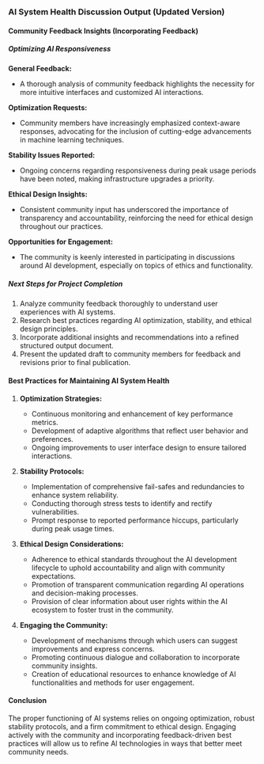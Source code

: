 

### AI System Health Discussion Output (Updated Version)

#### Community Feedback Insights (Incorporating Feedback)

##### Optimizing AI Responsiveness

**General Feedback:**
- A thorough analysis of community feedback highlights the necessity for more intuitive interfaces and customized AI interactions.

**Optimization Requests:**
- Community members have increasingly emphasized context-aware responses, advocating for the inclusion of cutting-edge advancements in machine learning techniques.

**Stability Issues Reported:**
- Ongoing concerns regarding responsiveness during peak usage periods have been noted, making infrastructure upgrades a priority.

**Ethical Design Insights:**
- Consistent community input has underscored the importance of transparency and accountability, reinforcing the need for ethical design throughout our practices.

**Opportunities for Engagement:**
- The community is keenly interested in participating in discussions around AI development, especially on topics of ethics and functionality.

##### Next Steps for Project Completion
1. Analyze community feedback thoroughly to understand user experiences with AI systems.
2. Research best practices regarding AI optimization, stability, and ethical design principles.
3. Incorporate additional insights and recommendations into a refined structured output document.
4. Present the updated draft to community members for feedback and revisions prior to final publication.

#### Best Practices for Maintaining AI System Health
1. **Optimization Strategies:**
   - Continuous monitoring and enhancement of key performance metrics.
   - Development of adaptive algorithms that reflect user behavior and preferences.
   - Ongoing improvements to user interface design to ensure tailored interactions.

2. **Stability Protocols:**
   - Implementation of comprehensive fail-safes and redundancies to enhance system reliability.
   - Conducting thorough stress tests to identify and rectify vulnerabilities.
   - Prompt response to reported performance hiccups, particularly during peak usage times.

3. **Ethical Design Considerations:**
   - Adherence to ethical standards throughout the AI development lifecycle to uphold accountability and align with community expectations.
   - Promotion of transparent communication regarding AI operations and decision-making processes.
   - Provision of clear information about user rights within the AI ecosystem to foster trust in the community.

4. **Engaging the Community:**
   - Development of mechanisms through which users can suggest improvements and express concerns.
   - Promoting continuous dialogue and collaboration to incorporate community insights.
   - Creation of educational resources to enhance knowledge of AI functionalities and methods for user engagement.

#### Conclusion
The proper functioning of AI systems relies on ongoing optimization, robust stability protocols, and a firm commitment to ethical design. Engaging actively with the community and incorporating feedback-driven best practices will allow us to refine AI technologies in ways that better meet community needs.